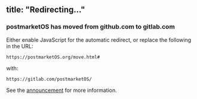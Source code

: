 title: "Redirecting..."
---

### postmarketOS has moved from github.com to gitlab.com

Either enable JavaScript for the automatic redirect, or replace the following in the URL:

```
https://postmarketOS.org/move.html#
```

with:

```
https://gitlab.com/postmarketOS/
```

See the [announcement](/blog/2018/06/27/moving-to-gitlab/) for more information.


<script>
var url = "https://gitlab.com/postmarketOS/" + document.location.hash.substr(1);
console.log("redirecting to: " + url);
document.location = url;
</script>
